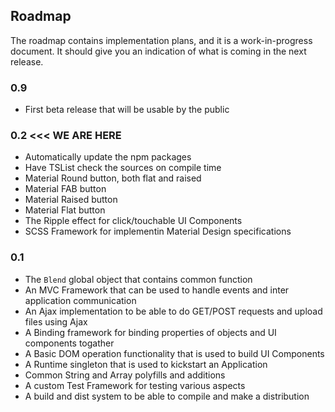 ## Roadmap

The roadmap contains implementation plans, and it is a work-in-progress document. It should give you an indication of what is coming in the next release.

### 0.9

- First beta release that will be usable by the public


### 0.2 <<< WE ARE HERE

- Automatically update the npm packages
- Have TSList check the sources on compile time
- Material Round button, both flat and raised
- Material FAB button
- Material Raised button
- Material Flat button
- The Ripple effect for click/touchable UI Components
- SCSS Framework for implementin Material Design specifications

### 0.1

- The `Blend` global object that contains common function
- An MVC Framework that can be used to handle events and inter application communication
- An Ajax implementation to be able to do GET/POST requests and upload files using Ajax
- A Binding framework for binding properties of objects and UI components togather
- A Basic DOM operation functionality that is used to build UI Components
- A Runtime singleton that is used to kickstart an Application
- Common String and Array polyfills and additions
- A custom Test Framework for testing various aspects
- A build and dist system to be able to compile and make a distribution